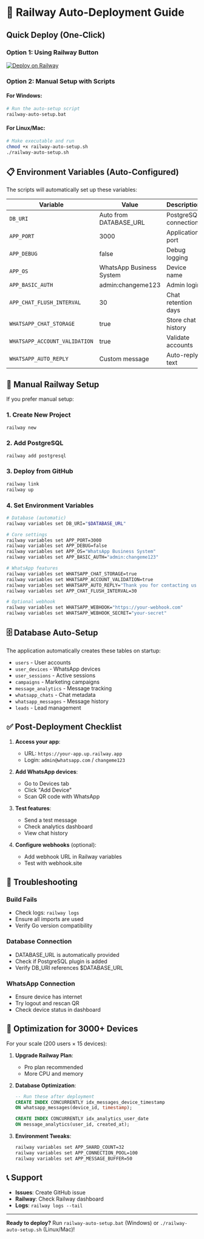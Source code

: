 # 🚀 Railway Auto-Deployment Guide

## Quick Deploy (One-Click)

### Option 1: Using Railway Button
[![Deploy on Railway](https://railway.app/button.svg)](https://railway.app/new/template?template=https%3A%2F%2Fgithub.com%2Faqilrvsb%2FWas-MCP&plugins=postgresql&envs=APP_PORT%2CAPP_DEBUG%2CAPP_OS%2CAPP_BASIC_AUTH%2CAPP_CHAT_FLUSH_INTERVAL%2CWHATSAPP_CHAT_STORAGE%2CWHATSAPP_ACCOUNT_VALIDATION%2CWHATSAPP_AUTO_REPLY&APP_PORTDesc=Application+port&APP_DEBUGDesc=Enable+debug+logging&APP_OSDesc=Device+name+shown+in+WhatsApp&APP_BASIC_AUTHDesc=Admin+credentials&APP_CHAT_FLUSH_INTERVALDesc=Days+to+keep+chats&WHATSAPP_CHAT_STORAGEDesc=Enable+chat+storage&WHATSAPP_ACCOUNT_VALIDATIONDesc=Validate+WhatsApp+accounts&WHATSAPP_AUTO_REPLYDesc=Auto+reply+message&APP_PORTDefault=3000&APP_DEBUGDefault=false&APP_OSDefault=WhatsApp+Business+System&APP_BASIC_AUTHDefault=admin%3Achangeme123&APP_CHAT_FLUSH_INTERVALDefault=30&WHATSAPP_CHAT_STORAGEDefault=true&WHATSAPP_ACCOUNT_VALIDATIONDefault=true&WHATSAPP_AUTO_REPLYDefault=Thank+you+for+contacting+us.+We+will+respond+shortly.)

### Option 2: Manual Setup with Scripts

#### For Windows:
```bash
# Run the auto-setup script
railway-auto-setup.bat
```

#### For Linux/Mac:
```bash
# Make executable and run
chmod +x railway-auto-setup.sh
./railway-auto-setup.sh
```

## 📋 Environment Variables (Auto-Configured)

The scripts will automatically set up these variables:

| Variable | Value | Description |
|----------|-------|-------------|
| `DB_URI` | Auto from DATABASE_URL | PostgreSQL connection |
| `APP_PORT` | 3000 | Application port |
| `APP_DEBUG` | false | Debug logging |
| `APP_OS` | WhatsApp Business System | Device name |
| `APP_BASIC_AUTH` | admin:changeme123 | Admin login |
| `APP_CHAT_FLUSH_INTERVAL` | 30 | Chat retention days |
| `WHATSAPP_CHAT_STORAGE` | true | Store chat history |
| `WHATSAPP_ACCOUNT_VALIDATION` | true | Validate accounts |
| `WHATSAPP_AUTO_REPLY` | Custom message | Auto-reply text |

## 🔧 Manual Railway Setup

If you prefer manual setup:

### 1. Create New Project
```bash
railway new
```

### 2. Add PostgreSQL
```bash
railway add postgresql
```

### 3. Deploy from GitHub
```bash
railway link
railway up
```

### 4. Set Environment Variables
```bash
# Database (automatic)
railway variables set DB_URI="$DATABASE_URL"

# Core settings
railway variables set APP_PORT=3000
railway variables set APP_DEBUG=false
railway variables set APP_OS="WhatsApp Business System"
railway variables set APP_BASIC_AUTH="admin:changeme123"

# WhatsApp features
railway variables set WHATSAPP_CHAT_STORAGE=true
railway variables set WHATSAPP_ACCOUNT_VALIDATION=true
railway variables set WHATSAPP_AUTO_REPLY="Thank you for contacting us."
railway variables set APP_CHAT_FLUSH_INTERVAL=30

# Optional webhook
railway variables set WHATSAPP_WEBHOOK="https://your-webhook.com"
railway variables set WHATSAPP_WEBHOOK_SECRET="your-secret"
```

## 🗄️ Database Auto-Setup

The application automatically creates these tables on startup:

- `users` - User accounts
- `user_devices` - WhatsApp devices
- `user_sessions` - Active sessions
- `campaigns` - Marketing campaigns
- `message_analytics` - Message tracking
- `whatsapp_chats` - Chat metadata
- `whatsapp_messages` - Message history
- `leads` - Lead management

## ✅ Post-Deployment Checklist

1. **Access your app**: 
   - URL: `https://your-app.up.railway.app`
   - Login: `admin@whatsapp.com` / `changeme123`

2. **Add WhatsApp devices**:
   - Go to Devices tab
   - Click "Add Device"
   - Scan QR code with WhatsApp

3. **Test features**:
   - Send a test message
   - Check analytics dashboard
   - View chat history

4. **Configure webhooks** (optional):
   - Add webhook URL in Railway variables
   - Test with webhook.site

## 🚨 Troubleshooting

### Build Fails
- Check logs: `railway logs`
- Ensure all imports are used
- Verify Go version compatibility

### Database Connection
- DATABASE_URL is automatically provided
- Check if PostgreSQL plugin is added
- Verify DB_URI references $DATABASE_URL

### WhatsApp Connection
- Ensure device has internet
- Try logout and rescan QR
- Check device status in dashboard

## 🎯 Optimization for 3000+ Devices

For your scale (200 users × 15 devices):

1. **Upgrade Railway Plan**:
   - Pro plan recommended
   - More CPU and memory

2. **Database Optimization**:
   ```sql
   -- Run these after deployment
   CREATE INDEX CONCURRENTLY idx_messages_device_timestamp 
   ON whatsapp_messages(device_id, timestamp);
   
   CREATE INDEX CONCURRENTLY idx_analytics_user_date 
   ON message_analytics(user_id, created_at);
   ```

3. **Environment Tweaks**:
   ```bash
   railway variables set APP_SHARD_COUNT=32
   railway variables set APP_CONNECTION_POOL=100
   railway variables set APP_MESSAGE_BUFFER=50
   ```

## 📞 Support

- **Issues**: Create GitHub issue
- **Railway**: Check Railway dashboard
- **Logs**: `railway logs --tail`

---

**Ready to deploy?** Run `railway-auto-setup.bat` (Windows) or `./railway-auto-setup.sh` (Linux/Mac)!
